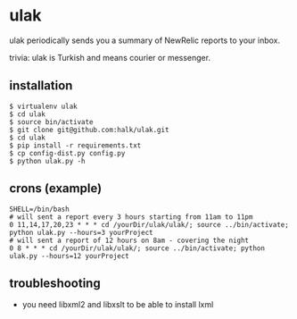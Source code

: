 ulak
====

ulak periodically sends you a summary of NewRelic reports to your inbox.

trivia: ulak is Turkish and means courier or messenger.

installation
------------

    $ virtualenv ulak
    $ cd ulak
    $ source bin/activate
    $ git clone git@github.com:halk/ulak.git
    $ cd ulak
    $ pip install -r requirements.txt
    $ cp config-dist.py config.py
    $ python ulak.py -h

crons (example)
---------------

    SHELL=/bin/bash
    # will sent a report every 3 hours starting from 11am to 11pm
    0 11,14,17,20,23 * * * cd /yourDir/ulak/ulak/; source ../bin/activate; python ulak.py --hours=3 yourProject
    # will sent a report of 12 hours on 8am - covering the night
    0 8 * * * cd /yourDir/ulak/ulak/; source ../bin/activate; python ulak.py --hours=12 yourProject

troubleshooting
---------------

- you need libxml2 and libxslt to be able to install lxml